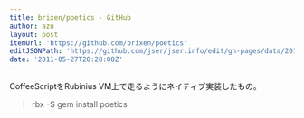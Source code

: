 ```yaml
---
title: brixen/poetics - GitHub
author: azu
layout: post
itemUrl: 'https://github.com/brixen/poetics'
editJSONPath: 'https://github.com/jser/jser.info/edit/gh-pages/data/2011/05/index.json'
date: '2011-05-27T20:28:00Z'
---
```

CoffeeScriptをRubinius VM上で走るようにネイティブ実装したもの。
> rbx -S gem install poetics
